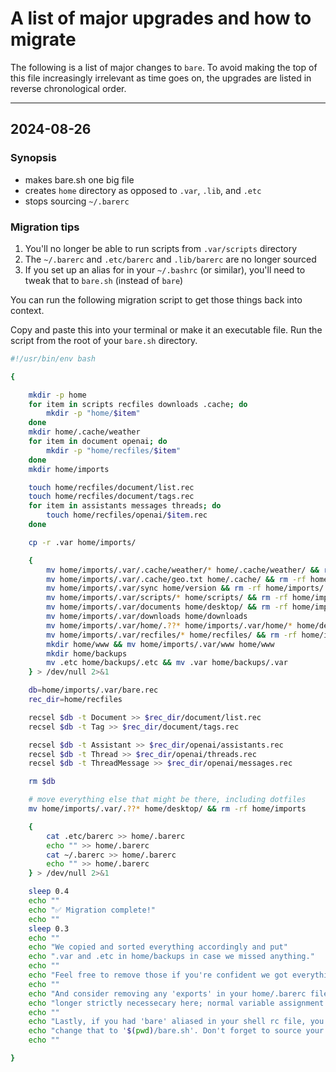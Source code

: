 # A list of major upgrades and how to migrate

The following is a list of major changes to `bare`. To avoid making the top of this file increasingly irrelevant as time goes on, the upgrades are listed in reverse chronological order.

- - -

## 2024-08-26

### Synopsis
- makes bare.sh one big file
- creates `home` directory as opposed to `.var`, `.lib`, and `.etc`
- stops sourcing `~/.barerc`

### Migration tips

1. You'll no longer be able to run scripts from `.var/scripts` directory
2. The `~/.barerc` and `.etc/barerc` and `.lib/barerc` are no longer sourced
3. If you set up an alias for in your `~/.bashrc` (or similar), you'll need to tweak that to `bare.sh` (instead of `bare`)

You can run the following migration script to get those things back into context.

Copy and paste this into your terminal or make it an executable file. Run the script from the root of your `bare.sh` directory.

```bash
#!/usr/bin/env bash

{

	mkdir -p home
	for item in scripts recfiles downloads .cache; do
		mkdir -p "home/$item"
	done
	mkdir home/.cache/weather
	for item in document openai; do
		mkdir -p "home/recfiles/$item"
	done
	mkdir home/imports

	touch home/recfiles/document/list.rec
	touch home/recfiles/document/tags.rec
	for item in assistants messages threads; do
		touch home/recfiles/openai/$item.rec
	done

	cp -r .var home/imports/

	{
		mv home/imports/.var/.cache/weather/* home/.cache/weather/ && rm -rf home/imports/.var/.cache
		mv home/imports/.var/.cache/geo.txt home/.cache/ && rm -rf home/imports/.var/.cache/geo.txt
		mv home/imports/.var/sync home/version && rm -rf home/imports/.var/sync
		mv home/imports/.var/scripts/* home/scripts/ && rm -rf home/imports/.var/scripts
		mv home/imports/.var/documents home/desktop/ && rm -rf home/imports/.var/documents
		mv home/imports/.var/downloads home/downloads
		mv home/imports/.var/home/.??* home/imports/.var/home/* home/desktop/ && rm -rf home/imports/.var/home
		mv home/imports/.var/recfiles/* home/recfiles/ && rm -rf home/imports/.var/recfiles
		mkdir home/www && mv home/imports/.var/www home/www
		mkdir home/backups
		mv .etc home/backups/.etc && mv .var home/backups/.var
	} > /dev/null 2>&1

	db=home/imports/.var/bare.rec
	rec_dir=home/recfiles

	recsel $db -t Document >> $rec_dir/document/list.rec
	recsel $db -t Tag >> $rec_dir/document/tags.rec

	recsel $db -t Assistant >> $rec_dir/openai/assistants.rec
	recsel $db -t Thread >> $rec_dir/openai/threads.rec
	recsel $db -t ThreadMessage >> $rec_dir/openai/messages.rec

	rm $db

	# move everything else that might be there, including dotfiles
	mv home/imports/.var/.??* home/desktop/ && rm -rf home/imports

	{
		cat .etc/barerc >> home/.barerc
		echo "" >> home/.barerc
		cat ~/.barerc >> home/.barerc
		echo "" >> home/.barerc
	} > /dev/null 2>&1

	sleep 0.4
	echo ""
	echo "✅ Migration complete!"
	echo ""
	sleep 0.3
	echo ""
	echo "We copied and sorted everything accordingly and put"
	echo ".var and .etc in home/backups in case we missed anything."
	echo ""
	echo "Feel free to remove those if you're confident we got everything."
	echo ""
	echo "And consider removing any 'exports' in your home/.barerc file as exporting is no"
	echo "longer strictly necessecary here; normal variable assignment is okay."
	echo ""
	echo "Lastly, if you had 'bare' aliased in your shell rc file, you'll need to"
	echo "change that to '$(pwd)/bare.sh'. Don't forget to source your shell rc file."
	echo ""

}

```
